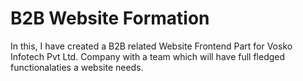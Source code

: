 # B2B Website Formation

In this, I have created a B2B related Website Frontend Part for Vosko Infotech Pvt Ltd. Company with a team which will have full fledged 
functionalaties a website needs. 